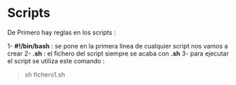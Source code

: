   # Scripts


De Primero hay reglas en los scripts :

1- **#!/bin/bash** : se pone en la primera linea de cualquier script nos vamos a crear
2- **.sh** : el fichero del script siempre se acaba con **.sh**
3- para ejecutar el script se utiliza este comando : 
>sh fichero1.sh

